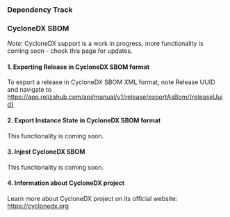 
### Dependency Track


### CycloneDX SBOM

*Note*: CycloneDX support is a work in progress, more functionality is coming soon - check this page for updates.

#### 1. Exporting Release in CycloneDX SBOM format
To export a release in CycloneDX SBOM XML format, note Release UUID and navigate to https://app.relizahub.com/api/manual/v1/release/exportAsBom/{releaseUuid}

#### 2. Export Instance State in CycloneDX SBOM format
This functionality is coming soon.

#### 3. Injest CycloneDX SBOM
This functionality is coming soon.

#### 4. Information about CycloneDX project
Learn more about CycloneDX project on its official website: https://cyclonedx.org